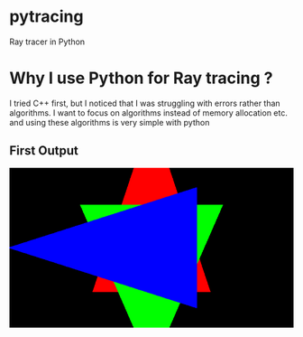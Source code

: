 # pytracing
Ray tracer in Python

# Why I use Python for Ray tracing ? 

I tried C++ first, but I noticed that I was struggling with errors rather than algorithms. I want to focus on algorithms instead of memory allocation etc. and using these algorithms is very simple with python


## First Output

![First Output](https://github.com/ysnacrk/pytracing/blob/master/image.png)